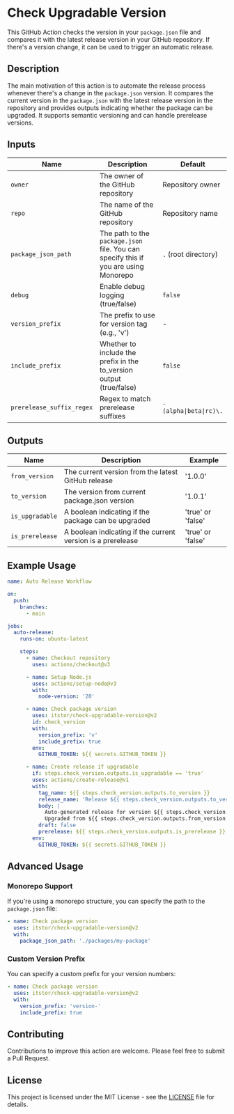 # Check Upgradable Version

This GitHub Action checks the version in your `package.json` file and compares it with the latest release version in your GitHub repository. If there's a version change, it can be used to trigger an automatic release.

## Description

The main motivation of this action is to automate the release process whenever there's a change in the `package.json` version. It compares the current version in the `package.json` with the latest release version in the repository and provides outputs indicating whether the package can be upgraded. It supports semantic versioning and can handle prerelease versions.

## Inputs

| Name                      | Description                                                                         | Default                |
| ------------------------- | ----------------------------------------------------------------------------------- | ---------------------- |
| `owner`                   | The owner of the GitHub repository                                                  | Repository owner       |
| `repo`                    | The name of the GitHub repository                                                   | Repository name        |
| `package_json_path`       | The path to the `package.json` file. You can specify this if you are using Monorepo | `.` (root directory)   |
| `debug`                   | Enable debug logging (true/false)                                                   | `false`                |
| `version_prefix`          | The prefix to use for version tag (e.g., 'v')                                       | -                      |
| `include_prefix`          | Whether to include the prefix in the to_version output (true/false)                 | `false`                |
| `prerelease_suffix_regex` | Regex to match prerelease suffixes                                                  | `-(alpha\|beta\|rc)\.` |

## Outputs

| Name            | Description                                                 | Example           |
| --------------- | ----------------------------------------------------------- | ----------------- |
| `from_version`  | The current version from the latest GitHub release          | '1.0.0'           |
| `to_version`    | The version from current package.json version               | '1.0.1'           |
| `is_upgradable` | A boolean indicating if the package can be upgraded         | 'true' or 'false' |
| `is_prerelease` | A boolean indicating if the current version is a prerelease | 'true' or 'false' |

## Example Usage

```yaml
name: Auto Release Workflow

on:
  push:
    branches:
      - main

jobs:
  auto-release:
    runs-on: ubuntu-latest

    steps:
      - name: Checkout repository
        uses: actions/checkout@v3

      - name: Setup Node.js
        uses: actions/setup-node@v3
        with:
          node-version: '20'

      - name: Check package version
        uses: itstor/check-upgradable-version@v2
        id: check_version
        with:
          version_prefix: 'v'
          include_prefix: true
        env:
          GITHUB_TOKEN: ${{ secrets.GITHUB_TOKEN }}

      - name: Create release if upgradable
        if: steps.check_version.outputs.is_upgradable == 'true'
        uses: actions/create-release@v1
        with:
          tag_name: ${{ steps.check_version.outputs.to_version }}
          release_name: 'Release ${{ steps.check_version.outputs.to_version }}'
          body: |
            Auto-generated release for version ${{ steps.check_version.outputs.to_version }}
            Upgraded from ${{ steps.check_version.outputs.from_version }}
          draft: false
          prerelease: ${{ steps.check_version.outputs.is_prerelease }}
        env:
          GITHUB_TOKEN: ${{ secrets.GITHUB_TOKEN }}
```

## Advanced Usage

### Monorepo Support

If you're using a monorepo structure, you can specify the path to the `package.json` file:

```yaml
- name: Check package version
  uses: itstor/check-upgradable-version@v2
  with:
    package_json_path: './packages/my-package'
```

### Custom Version Prefix

You can specify a custom prefix for your version numbers:

```yaml
- name: Check package version
  uses: itstor/check-upgradable-version@v2
  with:
    version_prefix: 'version-'
    include_prefix: true
```

## Contributing

Contributions to improve this action are welcome. Please feel free to submit a Pull Request.

## License

This project is licensed under the MIT License - see the [LICENSE](LICENSE) file for details.
